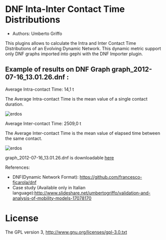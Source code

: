 # DNF Inta-Inter Contact Time Distributions
* Authors: Umberto Griffo

This plugins allows to calculate the Intra and Inter Contact Time Distributions of an Evolving Dynamic Network.
This dynamic metric support only DNF graphs imported into gephi with the DNF Importer plugin.

## Example of results on DNF Graph graph_2012-07-16_13.01.26.dnf :

Average Intra-contact Time: 14,1 t

The Average Intra-contact Time is the mean value of a single contact duration.

![erdos](http://img29.imageshack.us/img29/9172/intradistribution.png)

Average Inter-contact Time: 2509,0 t

The Average Inter-contact Time is the mean value of elapsed time between the same contact.

![erdos](http://img853.imageshack.us/img853/751/interdistribution.png)

graph_2012-07-16_13.01.26.dnf is downloadable [here](https://github.com/umbertogriffo/EvolvingDynamicNetwork/blob/master/graph_2012-07-16_13.01.26.dnf)

References:
* DNF(Dynamic Network Format): https://github.com/francesco-ficarola/dnf
* Case study (Available only in Italian language):http://www.slideshare.net/umbertogriffo/validation-and-analysis-of-mobility-models-17078170

# License
The GPL version 3, http://www.gnu.org/licenses/gpl-3.0.txt
